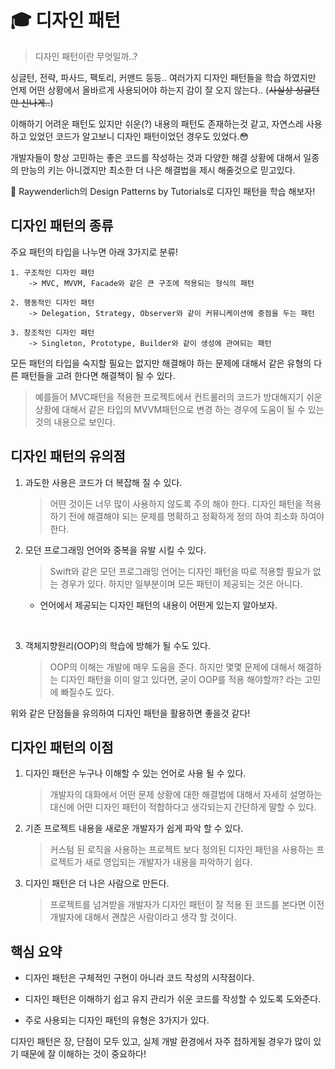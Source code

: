 # :mortar_board: 디자인 패턴

> 디자인 패턴이란 무엇일까..?

싱글턴, 전략, 파사드, 팩토리, 커맨드 등등.. 여러가지 디자인 패턴들을 학습 하였지만 언제 어떤 상황에서 올바르게 사용되어야 하는지 감이 잘 오지 않는다..
(~~사실상 싱글턴만 신나게..~~)

이해하기 어려운 패턴도 있지만 쉬운(?) 내용의 패턴도 존재하는것 같고, 자연스레 사용하고 있었던 코드가 알고보니 디자인 패턴이었던 경우도 있었다.:flushed:

개발자들이 항상 고민하는 좋은 코드를 작성하는 것과 다양한 해결 상황에 대해서 일종의 만능의 키는 아니겠지만 최소한 더 나은 해결법을 제시 해줄것으로 믿고있다.

:closed_book: Raywenderlich의 Design Patterns by Tutorials로 디자인 패턴을 학습 해보자!

## 디자인 패턴의 종류

주요 패턴의 타입을 나누면 아래 3가지로 분류!

    1. 구조적인 디자인 패턴
        -> MVC, MVVM, Facade와 같은 큰 구조에 적용되는 형식의 패턴  

    2. 행동적인 디자인 패턴
        -> Delegation, Strategy, Observer와 같이 커뮤니케이션에 중점을 두는 패턴

    3. 창조적인 디자인 패턴
        -> Singleton, Prototype, Builder와 같이 생성에 관여되는 패턴

모든 패턴의 타입을 숙지할 필요는 없지만 해결해야 하는 문제에 대해서 같은 유형의 다른 패턴들을 고려 한다면 해결책이 될 수 있다.

> 예를들어 MVC패턴을 적용한 프로젝트에서 컨트롤러의 코드가 방대해지기 쉬운 상황에 대해서 같은 타입의 MVVM패턴으로 변경 하는 경우에 도움이 될 수 있는 것의 내용으로 보인다.

## 디자인 패턴의 유의점

1. 과도한 사용은 코드가 더 복잡해 질 수 있다.
    > 어떤 것이든 너무 많이 사용하지 않도록 주의 해야 한다. 디자인 패턴을 적용하기 전에 해결해야 되는 문제를 명확하고 정확하게 정의 하여 최소화 하여야 한다.

2. 모던 프로그래밍 언어와 중복을 유발 시킬 수 있다.
    > Swift와 같은 모던 프로그래밍 언어는 디자인 패턴을 따로 적용할 필요가 없는 경우가 있다. 하지만 일부분이며 모든 패턴이 제공되는 것은 아니다.
   * 언어에서 제공되는 디자인 패턴의 내용이 어떤게 있는지 알아보자.
<br>

3. 객체지향원리(OOP)의 학습에 방해가 될 수도 있다.
    > OOP의 이해는 개발에 매우 도움을 준다. 하지만 몇몇 문제에 대해서 해결하는 디자인 패턴을 이미 알고 있다면, 굳이 OOP를 적용 해야할까? 라는 고민에 빠질수도 있다.

위와 같은 단점들을 유의하여 디자인 패턴을 활용하면 좋을것 같다!

## 디자인 패턴의 이점

1. 디자인 패턴은 누구나 이해할 수 있는 언어로 사용 될 수 있다.
    > 개발자의 대화에서 어떤 문제 상황에 대한 해결법에 대해서 자세히 설명하는 대신에 어떤 디자인 패턴이 적합하다고 생각되는지 간단하게 말할 수 있다.

2. 기존 프로젝트 내용을 새로운 개발자가 쉽게 파악 할 수 있다.
    > 커스텀 된 로직을 사용하는 프로젝트 보다 정의된 디자인 패턴을 사용하는 프로젝트가 새로 영입되는 개발자가 내용을 파악하기 쉽다.

3. 디자인 패턴은 더 나은 사람으로 만든다.
    > 프로젝트를 넘겨받을 개발자가 디자인 패턴이 잘 적용 된 코드를 본다면 이전 개발자에 대해서 괜찮은 사람이라고 생각 할 것이다.  

## 핵심 요약

* 디자인 패턴은 구체적인 구현이 아니라 코드 작성의 시작점이다.
  
* 디자인 패턴은 이해하기 쉽고 유지 관리가 쉬운 코드를 작성할 수 있도록 도와준다.

* 주로 사용되는 디자인 패턴의 유형은 3가지가 있다.

디자인 패턴은 장, 단점이 모두 있고, 실제 개발 환경에서 자주 접하게될 경우가 많이 있기 때문에 잘 이해하는 것이 중요하다!
